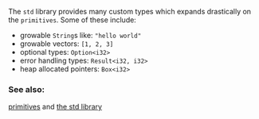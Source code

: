 The `std` library provides many custom types which expands drastically on
the `primitives`. Some of these include:

* growable `String`s like: `"hello world"`
* growable vectors: `[1, 2, 3]`
* optional types: `Option<i32>`
* error handling types: `Result<i32, i32>`
* heap allocated pointers: `Box<i32>`

### See also:

[primitives][primitives] and [the std library][std]

[primitives]: /primitives.html
[std]: http://doc.rust-lang.org/std/

